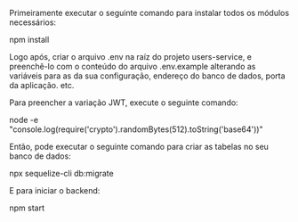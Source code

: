 Primeiramente executar o seguinte comando para instalar todos os módulos necessários:

npm install

Logo após, criar o arquivo .env na raíz do projeto users-service, e preenchê-lo com o conteúdo do arquivo .env.example alterando as variáveis para as da sua configuração, endereço do banco de dados, porta da aplicação. etc.

Para preencher a variação JWT, execute o seguinte comando:

node -e "console.log(require('crypto').randomBytes(512).toString('base64'))"

Então, pode executar o seguinte comando para criar as tabelas no seu banco de dados:

npx sequelize-cli db:migrate

E para iniciar o backend:

npm start
